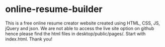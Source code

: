 # online-resume-builder
This is a free online resume creator website created using HTML, CSS, JS, jQuery and json.
We are not able to access the live site option on github hence please find the html files in desktop/public/pages/. Start with index.html.
Thank you!
